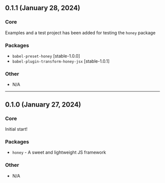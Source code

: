 ## 0.1.1 (January 28, 2024)

### Core

Examples and a test project has been added for testing the `honey` package

### Packages

-   `babel-preset-honey` [stable-1.0.0]
-   `babel-plugin-transform-honey-jsx` [stable-1.0.1]

### Other

-   N/A

---

## 0.1.0 (January 27, 2024)

### Core

Initial start!

### Packages

-   `honey` - A sweet and lightweight JS framework

### Other

-   N/A
